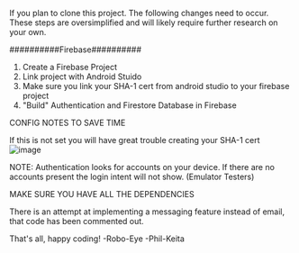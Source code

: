 If you plan to clone this project. The following changes need to occur. These steps are oversimplified 
and will likely require further research on your own. 

##########Firebase##########
1. Create a Firebase Project
2. Link project with Android Stuido
3. Make sure you link your SHA-1 cert from android studio to your firebase project
4. "Build" Authentication and Firestore Database in Firebase


CONFIG NOTES TO SAVE TIME 

If this is not set you will have great trouble creating your SHA-1 cert 
![image](https://github.com/phil-keita/LostAndFound/assets/68978948/f25b5d6e-2818-4b9c-8113-e4b1efb1e862)

NOTE: Authentication looks for accounts on your device. If there are no accounts present the 
login intent will not show. (Emulator Testers)

MAKE SURE YOU HAVE ALL THE DEPENDENCIES

There is an attempt at implementing a messaging feature instead of email, that code has been 
commented out. 

That's all, happy coding! 
-Robo-Eye 
-Phil-Keita 

